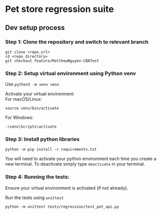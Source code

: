 # Pet store regression suite

## Dev setup process

### Step 1: Clone the repository and switch to relevant branch
```
git clone <repo_url>
cd <repo_directory>
git checkout feature/MatthewNguyen-CBATest
```
### Step 2: Setup virtual environment using Python venv 
Use `python3 -m venv venv`  
  
Activate your virtual environment:  
For macOS/Linux:  
```
source venv/bin/activate
```
For Windows:  
```
.\venv\Scripts\activate
```
### Step 3: Install python libraries
```
python -m pip install -r requirements.txt
```
You will need to activate your python environment each time you create a new terminal. To deactivate simply type
`deactivate` in your terminal.  

### Step 4: Running the tests:
Ensure your virtual environment is activated (if not already).  

Run the tests using `unittest`  
```
python -m unittest tests/regression/test_pet_api.py
``` 